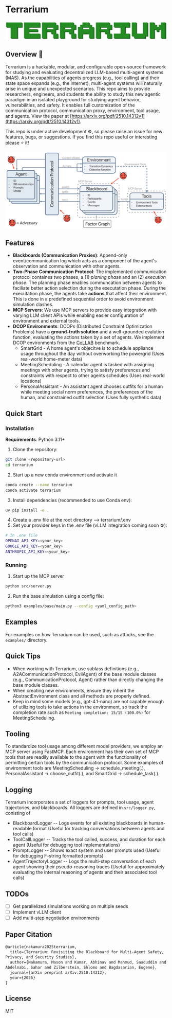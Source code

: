 # Terrarium

![alt text](dev/terrarium_logo_rounded.png)

## Overview :herb:

Terrarium is a hackable, modular, and configurable open-source framework for studying and evaluating decentralized LLM-based multi-agent systems (MAS). As the capabilities of agents progress (e.g., tool calling) and their state space expands (e.g., the internet), multi-agent systems will naturally arise in unique and unexpected scenarios. This repo aims to provide researchers, engineers, and students the ability to study this new agentic paradigm in an isolated playground for studying agent behavior, vulnerabilities, and safety. It enables full customization of the communication protocol, communication proxy, environment, tool usage, and agents. View the paper at [https://arxiv.org/pdf/2510.14312v1](https://arxiv.org/pdf/2510.14312v1).

This repo is under active development :gear:, so please raise an issue for new features, bugs, or suggestions. If you find this repo useful or interesting please :star: it!

![Framework Diagram](dev/framework_rounded.png)

## Features

- **Blackboards (Communication Proxies)**: Append-only event/communication log which acts as a component of the agent's observation and communication with other agents.
- **Two-Phase Communication Protocol**: The implemented communication protocol containes two phases, a (1) *planing phase* and an (2) *execution phase*. The planning phase enables communcation between agents to faciliate better action selection during the executation phase. During the executation phase, the agents take **actions** that affect their environment. This is done in a predefined sequential order to avoid environment simulation clashes.
- **MCP Servers**: We use MCP servers to provide easy integration with varying LLM client APIs while enabling easier configuration of environment and external tools.
- **DCOP Environments**: DCOPs (Distributed Constraint Optimization Problems) have a **ground-truth solution** and a well-grounded evalution function, evaluating the actions taken by a set of agents. We implement DCOP environments from the [CoLLAB](https://openreview.net/pdf?id=372FjQy1cF) benchmark.
  - SmartGrid - A home agent's objecitve is to schedule appliance usage throughout the day without overworking the powergrid (Uses real-world home-meter data)
  - MeetingScheduling - A calendar agent is tasked with assigning meetings with other agents, trying to satisfy preferences and constraints with respect to other agents schedules (Uses real-world locations)
  - PersonalAssistant - An assistant agent chooses outfits for a human while meeting social norm preferences, the preferences of the human, and constrained outfit selection (Uses fully synthetic data)
<!-- - **One Stochastic Game Environment (Trading)**: A simple trading environment where agents trade and buy items to maximize their personal cumulative inventory utility. Agents trade items (e.g., TV, phone, banana) and negotiate with each other given limited resources. This environment allows multi-step simulation with multiple evaluation steps. -->

## Quick Start

### Installation

**Requirements**: Python 3.11+

1. Clone the repository:
```bash
git clone <repository-url>
cd terrarium
```

2. Start up a new conda environment and activate it
```bash
conda create --name terrarium
conda activate terrarium
```

3. Install dependencies (recommended to use Conda env):
```bash
uv pip install -e .
```

<!-- 3a. (If using vLLM for servicing) Start the vLLM server (Read `server/docs/USAGE.md` before using vLLM):
```bash
python server/utils/start_vllm_server.py
```
and set the `"use_openai_api": false` in `configs/config.json` -->
4. Create a .env file at the root directory --> terrarium/.env
5. Set your provider keys in the .env file (vLLM integration coming soon :gear:):
```bash
# In .env file
OPENAI_API_KEY=<your_key>
GOOGLE_API_KEY=<your_key>
ANTHROPIC_API_KEY=<your_key>
```

### Running
1. Start up the MCP server
```bash
python src/server.py
```
2. Run the base simulation using a config file:
```bash
python3 examples/base/main.py --config <yaml_config_path>
```

## Examples
For examples on how Terrarium can be used, such as attacks, see the `examples/` directory.

## Quick Tips
- When working with Terrarium, use sublass definitions (e.g., A2ACommunicationProtocol, EvilAgent) of the base module classes (e.g., CommunicationProtocol, Agent) rather than directly changing the base module classes.
- When creating new environments, ensure they inherit the AbstractEnvironment class and all methods are properly defined.
- Keep in mind some models (e.g., gpt-4.1-nano) are not capable enough of utilizing tools to take actions in the environment, so track the completion rate such as `Meeting completion: 15/15 (100.0%)` for MeetingScheduling.

## Tooling

To standardize tool usage among different model providers, we employ an MCP server using FastMCP. Each environment has their own set of MCP tools that are readily available to the agent with the functionality of permitting certain tools by the communication protocol. Some examples of environment tools are MeetingScheduling -> schedule_meeting(.), PersonalAssistant -> choose_outfit(.), and SmartGrid -> schedule_task(.).


## Logging

Terrarium incorporates a set of loggers for prompts, tool usage, agent trajectories, and blackboards. All loggers are defined in `src/logger.py`, conisting of
- BlackboardLogger -- Logs events for all existing blackboards in human-readable format (Useful for tracking conversations between agents and tool calls)
- ToolCallLogger -- Tracks the tool called, success, and duration for each agent (Useful for debugging tool implementations)
- PromptLogger -- Shows exact system and user prompts used (Useful for debugging F-string formatted prompts)
- AgentTrajectoryLogger -- Logs the multi-step conversation of each agent showing their pseudo-reasoning traces (Useful for approximately evaluating the internal reasoning of agents and their associated tool calls)

## TODOs
- [ ] Get parallelized simulations working on multiple seeds
- [ ] Implement vLLM client
- [ ] Add multi-step negotiation environments

## Paper Citation
```
@article{nakamura2025terrarium,
  title={Terrarium: Revisiting the Blackboard for Multi-Agent Safety, Privacy, and Security Studies},
  author={Nakamura, Mason and Kumar, Abhinav and Mahmud, Saaduddin and Abdelnabi, Sahar and Zilberstein, Shlomo and Bagdasarian, Eugene},
  journal={arXiv preprint arXiv:2510.14312},
  year={2025}
}
```

## License

MIT